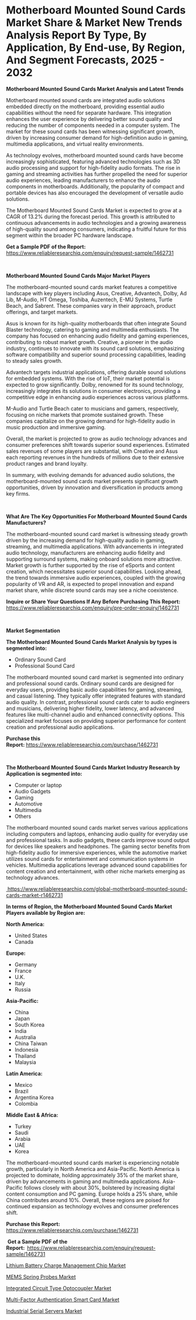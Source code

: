 <p><h1>Motherboard Mounted Sound Cards Market Share & Market New Trends Analysis Report By Type, By Application, By End-use, By Region, And Segment Forecasts, 2025 - 2032</h1></p><p><strong>Motherboard Mounted Sound Cards Market Analysis and Latest Trends</strong></p>
<p><p>Motherboard mounted sound cards are integrated audio solutions embedded directly on the motherboard, providing essential audio capabilities without the need for separate hardware. This integration enhances the user experience by delivering better sound quality and reducing the number of components needed in a computer system. The market for these sound cards has been witnessing significant growth, driven by increasing consumer demand for high-definition audio in gaming, multimedia applications, and virtual reality environments.</p><p>As technology evolves, motherboard mounted sound cards have become increasingly sophisticated, featuring advanced technologies such as 3D audio processing and support for high-fidelity audio formats. The rise in gaming and streaming activities has further propelled the need for superior audio experiences, leading manufacturers to enhance the audio components in motherboards. Additionally, the popularity of compact and portable devices has also encouraged the development of versatile audio solutions.</p><p>The Motherboard Mounted Sound Cards Market is expected to grow at a CAGR of 13.2% during the forecast period. This growth is attributed to continuous advancements in audio technologies and a growing awareness of high-quality sound among consumers, indicating a fruitful future for this segment within the broader PC hardware landscape.</p></p>
<p><strong>Get a Sample PDF of the Report:&nbsp;</strong> <a href="https://www.reliableresearchiq.com/enquiry/request-sample/1462731?utm_campaign=1123&utm_medium=2&utm_source=Github&utm_content=ia&utm_term=06042025&utm_id=motherboard-mounted-sound-cards">https://www.reliableresearchiq.com/enquiry/request-sample/1462731</a></p>
<p>&nbsp;</p>
<p><strong>Motherboard Mounted Sound Cards Major Market Players</strong></p>
<p><p>The motherboard-mounted sound cards market features a competitive landscape with key players including Asus, Creative, Advantech, Dolby, Ad Lib, M-Audio, HT Omega, Toshiba, Auzentech, E-MU Systems, Turtle Beach, and Sabrent. These companies vary in their approach, product offerings, and target markets.</p><p>Asus is known for its high-quality motherboards that often integrate Sound Blaster technology, catering to gaming and multimedia enthusiasts. The company has focused on enhancing audio fidelity and gaming experiences, contributing to robust market growth. Creative, a pioneer in the audio industry, continues to innovate with its sound card solutions, emphasizing software compatibility and superior sound processing capabilities, leading to steady sales growth.</p><p>Advantech targets industrial applications, offering durable sound solutions for embedded systems. With the rise of IoT, their market potential is expected to grow significantly. Dolby, renowned for its sound technology, increasingly integrates its solutions in consumer electronics, providing a competitive edge in enhancing audio experiences across various platforms.</p><p>M-Audio and Turtle Beach cater to musicians and gamers, respectively, focusing on niche markets that promote sustained growth. These companies capitalize on the growing demand for high-fidelity audio in music production and immersive gaming. </p><p>Overall, the market is projected to grow as audio technology advances and consumer preferences shift towards superior sound experiences. Estimated sales revenues of some players are substantial, with Creative and Asus each reporting revenues in the hundreds of millions due to their extensive product ranges and brand loyalty.</p><p>In summary, with evolving demands for advanced audio solutions, the motherboard-mounted sound cards market presents significant growth opportunities, driven by innovation and diversification in products among key firms.</p></p>
<p>&nbsp;</p>
<p><strong>What Are The Key Opportunities For Motherboard Mounted Sound Cards Manufacturers?</strong></p>
<p><p>The motherboard-mounted sound card market is witnessing steady growth driven by the increasing demand for high-quality audio in gaming, streaming, and multimedia applications. With advancements in integrated audio technology, manufacturers are enhancing audio fidelity and supporting surround systems, making onboard solutions more attractive. Market growth is further supported by the rise of eSports and content creation, which necessitates superior sound capabilities. Looking ahead, the trend towards immersive audio experiences, coupled with the growing popularity of VR and AR, is expected to propel innovation and expand market share, while discrete sound cards may see a niche coexistence.</p></p>
<p><strong>Inquire or Share Your Questions If Any Before Purchasing This Report:</strong> <a href="https://www.reliableresearchiq.com/enquiry/pre-order-enquiry/1462731?utm_campaign=1123&utm_medium=2&utm_source=Github&utm_content=ia&utm_term=06042025&utm_id=motherboard-mounted-sound-cards">https://www.reliableresearchiq.com/enquiry/pre-order-enquiry/1462731</a></p>
<p>&nbsp;</p>
<p><strong>Market Segmentation</strong></p>
<p><strong>The Motherboard Mounted Sound Cards Market Analysis by types is segmented into:</strong></p>
<p><ul><li>Ordinary Sound Card</li><li>Professional Sound Card</li></ul></p>
<p><p>The motherboard mounted sound card market is segmented into ordinary and professional sound cards. Ordinary sound cards are designed for everyday users, providing basic audio capabilities for gaming, streaming, and casual listening. They typically offer integrated features with standard audio quality. In contrast, professional sound cards cater to audio engineers and musicians, delivering higher fidelity, lower latency, and advanced features like multi-channel audio and enhanced connectivity options. This specialized market focuses on providing superior performance for content creation and professional audio applications.</p></p>
<p><strong>Purchase this Report:&nbsp;</strong><a href="https://www.reliableresearchiq.com/purchase/1462731?utm_campaign=1123&utm_medium=2&utm_source=Github&utm_content=ia&utm_term=06042025&utm_id=motherboard-mounted-sound-cards">https://www.reliableresearchiq.com/purchase/1462731</a></p>
<p>&nbsp;</p>
<p><strong>The Motherboard Mounted Sound Cards Market Industry Research by Application is segmented into:</strong></p>
<p><ul><li>Computer or laptop</li><li>Audio Gadgets</li><li>Gaming</li><li>Automotive</li><li>Multimedia</li><li>Others</li></ul></p>
<p><p>The motherboard mounted sound cards market serves various applications including computers and laptops, enhancing audio quality for everyday use and professional tasks. In audio gadgets, these cards improve sound output for devices like speakers and headphones. The gaming sector benefits from high-fidelity audio for immersive experiences, while the automotive market utilizes sound cards for entertainment and communication systems in vehicles. Multimedia applications leverage advanced sound capabilities for content creation and entertainment, with other niche markets emerging as technology advances.</p></p>
<p><a href="https://www.reliableresearchiq.com/global-motherboard-mounted-sound-cards-market-r1462731?utm_campaign=1123&utm_medium=2&utm_source=Github&utm_content=ia&utm_term=06042025&utm_id=motherboard-mounted-sound-cards">&nbsp;https://www.reliableresearchiq.com/global-motherboard-mounted-sound-cards-market-r1462731</a></p>
<p><strong>In terms of Region, the Motherboard Mounted Sound Cards Market Players available by Region are:</strong></p>
<p>
    <p> <strong> North America: </strong>
        <ul>
            <li>United States</li>
            <li>Canada</li>
        </ul>
        </p> 
    <p> <strong> Europe: </strong>
        <ul>
            <li>Germany</li>
            <li>France</li>
            <li>U.K.</li>
            <li>Italy</li>
            <li>Russia</li>
        </ul>
        </p> 
    <p> <strong> Asia-Pacific: </strong>
        <ul>
            <li>China</li>
            <li>Japan</li>
            <li>South Korea</li>
            <li>India</li>
            <li>Australia</li>
            <li>China Taiwan</li>
            <li>Indonesia</li>
            <li>Thailand</li>
            <li>Malaysia</li>
        </ul>
        </p> 
    <p> <strong> Latin America: </strong>
        <ul>
            <li>Mexico</li>
            <li>Brazil</li>
            <li>Argentina Korea</li>
            <li>Colombia</li>
        </ul>
        </p> 
    <p> <strong> Middle East & Africa: </strong>
        <ul>
            <li>Turkey</li>
            <li>Saudi</li>
            <li>Arabia</li>
            <li>UAE</li>
            <li>Korea</li>
        </ul>
    </p>
    </p>
<p><p>The motherboard-mounted sound cards market is experiencing notable growth, particularly in North America and Asia-Pacific. North America is projected to dominate, holding approximately 35% of the market share, driven by advancements in gaming and multimedia applications. Asia-Pacific follows closely with about 30%, bolstered by increasing digital content consumption and PC gaming. Europe holds a 25% share, while China contributes around 10%. Overall, these regions are poised for continued expansion as technology evolves and consumer preferences shift.</p></p>
<p><strong>Purchase this Report: </strong><a href="https://www.reliableresearchiq.com/purchase/1462731?utm_campaign=1123&utm_medium=2&utm_source=Github&utm_content=ia&utm_term=06042025&utm_id=motherboard-mounted-sound-cards">https://www.reliableresearchiq.com/purchase/1462731</a></p>
<p>&nbsp;<strong>Get a Sample PDF of the Report:&nbsp;&nbsp;</strong><a href="https://www.reliableresearchiq.com/enquiry/request-sample/1462731?utm_campaign=1123&utm_medium=2&utm_source=Github&utm_content=ia&utm_term=06042025&utm_id=motherboard-mounted-sound-cards">https://www.reliableresearchiq.com/enquiry/request-sample/1462731</a></p>
<p><strong></strong></p>
<p><p><a href="https://github.com/laverkyllozc/Market-Research-Report-List-1/blob/main/lithium-battery-charge-management-chip-market.md?utm_campaign=1123&utm_medium=2&utm_source=Github&utm_content=ia&utm_term=06042025&utm_id=motherboard-mounted-sound-cards">Lithium Battery Charge Management Chip Market</a></p><p><a href="https://github.com/saribuissawi/Market-Research-Report-List-1/blob/main/mems-spring-probes-market.md?utm_campaign=1123&utm_medium=2&utm_source=Github&utm_content=ia&utm_term=06042025&utm_id=motherboard-mounted-sound-cards">MEMS Spring Probes Market</a></p><p><a href="https://github.com/puttslukis59/Market-Research-Report-List-1/blob/main/integrated-circuit-type-optocoupler-market.md?utm_campaign=1123&utm_medium=2&utm_source=Github&utm_content=ia&utm_term=06042025&utm_id=motherboard-mounted-sound-cards">Integrated Circuit Type Optocoupler Market</a></p><p><a href="https://github.com/furnoirons9e/Market-Research-Report-List-1/blob/main/multi-factor-authentication-smart-card-market.md?utm_campaign=1123&utm_medium=2&utm_source=Github&utm_content=ia&utm_term=06042025&utm_id=motherboard-mounted-sound-cards">Multi-Factor Authentication Smart Card Market</a></p><p><a href="https://github.com/foddekampo/Market-Research-Report-List-1/blob/main/industrial-serial-servers-market.md?utm_campaign=1123&utm_medium=2&utm_source=Github&utm_content=ia&utm_term=06042025&utm_id=motherboard-mounted-sound-cards">Industrial Serial Servers Market</a></p></p>